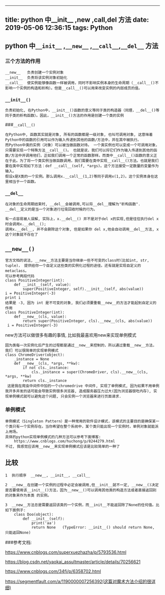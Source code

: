 
---
title: python 中__init__ ,__new__ ,__call__,__del__ 方法
date: 2019-05-06 12:36:15
tags: Python
---


## python 中`__init__` ,`__new__` ,`__call__`,`__del__` 方法

### 三个方法的作用

```
__new__   负责创建一个实例对象
__init__  负责将该实例对象初始化
__call__  使实例能够像函数一样被调用，同时不影响实例本身的生命周期（__call__()不影响一个实例的构造和析构）。但是__call__()可以用来改变实例的内部成员的值。
```

### `__init__()`

```
负责初始化, 在Python中，__init__()函数的意义等同于类的构造器（同理，__del__()等同于类的析构函数）。因此，__init__()方法的作用是创建一个类的实例
```

###`__call__()`

```
在Python中, 函数其实就是对象, 所有的函数都是一级对象, 也叫可调用对象, 这意味着Python中的函数的引用可以作为输入传递到其他的函数/方法中，并在其中被执行。 
而Python中类的实例（对象）可以被当做函数对待。 一个类实例也可以变成一个可调用对象，只需要实现一个特殊方法__call__()。 也就是说，我们可以将它们作为输入传递到其他的函数/方法中并调用他们，正如我们调用一个正常的函数那样。而类中__call__()函数的意义正在于此。为了将一个类实例当做函数调用，我们需要在类中实现__call__()方法。也就是我们要在类中实现如下方法：def __call__(self, *args)。这个方法接受一定数量的变量作为输入。 
假设x是X类的一个实例。那么调用x.__call__(1,2)等同于调用x(1,2)。这个实例本身在这里相当于一个函数。

```

### `__del__`

```
在对象的生命周期结束时, __del__会被调用,可以将__del__理解为"析构函数".
__del__定义的是当一个对象进行垃圾回收时候的行为。

有一点容易被人误解, 实际上，x.__del__() 并不是对于del x的实现,但是往往执行del x时会调用x.__del__();
调用x.__del__, 并不会删除这个对象, 但是如果你 del x,他会自动调用__del__方法, x这个对象就不存在了
```



## `__new__()`

```
官方文档的说法, __new__方法主要是当你继承一些不可变的class时(比如int, str, tuple)， 提供给你一个自定义这些类的实例化过程的途径。还有就是实现自定义的metaclass。
可以参考两段代码
class PositiveInteger(int):
    def __init__(self, value):
        super(PositiveInteger, self).__init__(self, abs(value))
i = PositiveInteger(-3)
print i
结果是 -3, 因为 int 是不可变的对象, 我们必须要重载__new__的方法才能起到自定义的作用
class PositiveInteger(int):
    def __new__(cls, value):
        return super(PositiveInteger, cls).__new__(cls, abs(value))
 i = PositiveInteger(-3)

```

new方法可以做很多有趣的事情, 比如我最喜欢用new来实现单例模式

```
因为类每一次实例化后产生的过程都是通过__new__来控制的，所以通过重载__new__方法，我们 可以很简单的实现单例模式
class ChromeDriver(object):
    _instance = None
    def __new__(cls, *args, **kw):
        if not cls._instance:
            cls._instance = super(ChromeDriver, cls).__new__(cls, *args, **kw)
        return cls._instance
 这是我在爬虫中间件中加的一个chromedrive 中间件, 实现了单例模式, 因为如果不用单例我开多并发的话可能会导致实例很多浏览器, 造成服务器压力过大(因为浏览器很吃内存), 实现单例模式就可以避免这个问题, 只会实例一个浏览器来进行页面请求.
```

### 单例模式

```
单例模式（Singleton Pattern）是一种常用的软件设计模式，该模式的主要目的是确保某一个类只有一个实例存在。当你希望在整个系统中，某个类只能出现一个实例时，单例对象就能派上用场。
具体的python实现单例模式的几种方法可以参考下面博客:
	https://www.cnblogs.com/huchong/p/8244279.html
不过, 我感觉应该用__new__来实现单例模式应该是比较简单的一种了
```

## 比较

```
1  执行顺序  __new__, __init__, __call__

2  __new__在创建一个实例的过程中必定会被调用,但__init__就不一定, __new__()决定是否要使用该__init__()方法，因为__new__()可以调用其他类的构造方法或者直接返回别的对象来作为本类 的实例。

3  __new__方法总是需要返回该类的一个实例，而__init__不能返回除了None的任何值。比如下面例子:
    class Doo(object):
        def __init__(self):
            print('aa')
            return None   (TypeError: __init__() should return None, 只能返回None)
```







###参考文档: 

https://www.cnblogs.com/superxuezhazha/p/5793536.html

https://blog.csdn.net/yaokai_assultmaster/article/details/70256621

https://www.cnblogs.com/34fj/p/6358702.html

https://segmentfault.com/a/1190000007256392(这篇对魔术方法介绍的很详细)

    